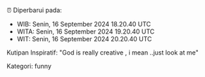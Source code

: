 ⏰ Diperbarui pada:
- WIB: Senin, 16 September 2024 18.20.40 UTC
- WITA: Senin, 16 September 2024 19.20.40 UTC
- WIT: Senin, 16 September 2024 20.20.40 UTC

Kutipan Inspiratif:
"God is really creative , i mean ..just look at me"


Kategori: funny

